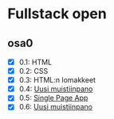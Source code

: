 # Fullstack open

## osa0
- [x] 0.1: HTML
- [x] 0.2: CSS
- [x] 0.3: HTML:n lomakkeet
- [x] 0.4: [Uusi muistiinpano](https://github.com/stalola/fullstack-open/blob/main/osa0/sekvenssi_new_note.md)
- [x] 0.5: [Single Page App](https://github.com/stalola/fullstack-open/blob/main/osa0/sekvenssi_spa.md)
- [x] 0.6: [Uusi muistiinpano](https://github.com/stalola/fullstack-open/blob/main/osa0/sekvenssi_spa_new_note.md)
